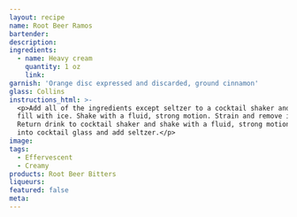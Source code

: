 ```yaml
---
layout: recipe
name: Root Beer Ramos
bartender:
description:
ingredients:
  - name: Heavy cream
    quantity: 1 oz
    link:
garnish: 'Orange disc expressed and discarded, ground cinnamon'
glass: Collins
instructions_html: >-
  <p>Add all of the ingredients except seltzer to a cocktail shaker and then
  fill with ice. Shake with a fluid, strong motion. Strain and remove ice.
  Return drink to cocktail shaker and shake with a fluid, strong motion. Strain
  into cocktail glass and add seltzer.</p>
image:
tags:
  - Effervescent
  - Creamy
products: Root Beer Bitters
liqueurs:
featured: false
meta:
---
```


